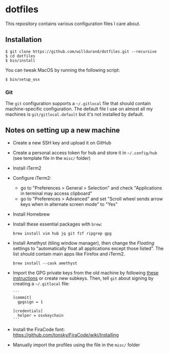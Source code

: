 # dotfiles

This repository contains various configuration files I care about.

## Installation

    $ git clone https://github.com/willdurand/dotfiles.git --recursive
    $ cd dotfiles
    $ bin/install

You can tweak MacOS by running the following script:

    $ bin/setup_osx

### Git

The `git` configuration supports a `~/.gitlocal` file that should contain
machine-specific configuration. The default file I use on almost all my machines
is `git/gitlocal.default` but it's not installed by default.

## Notes on setting up a new machine

- Create a new SSH key and upload it on GitHub
- Create a personal access token for hub and store it in `~/.config/hub` (see
  template file in the `misc/` folder)
- Install iTerm2
- Configure iTerm2:
    - go to "Preferences > General > Selection" and check "Applications in
      terminal may access clipboard"
    - go to "Preferences > Advanced" and set "Scroll wheel sends arrow keys when
      in alternate screen mode" to "Yes"
- Install Homebrew
- Install these essential packages with `brew`:

      brew install vim hub jq git fzf ripgrep gpg

- Install Amethyst (tiling window manager), then change the _Floating_ settings
  to "automatically float all applications except those listed". The list should
  contain main apps like Firefox and iTerm2.

      brew install --cask amethyst

- Import the GPG private keys from the old machine by following [these
  instructions](./gpg/README.md) or create new subkeys. Then, tell `git` about
  signing by creating a `~/.gitlocal` file:

      ```
      [commit]
        gpgsign = 1

      [credentials]
        helper = osxkeychain
      ```

- Install the FiraCode font: https://github.com/tonsky/FiraCode/wiki/Installing
- Manually import the profiles using the file in the `misc/` folder
